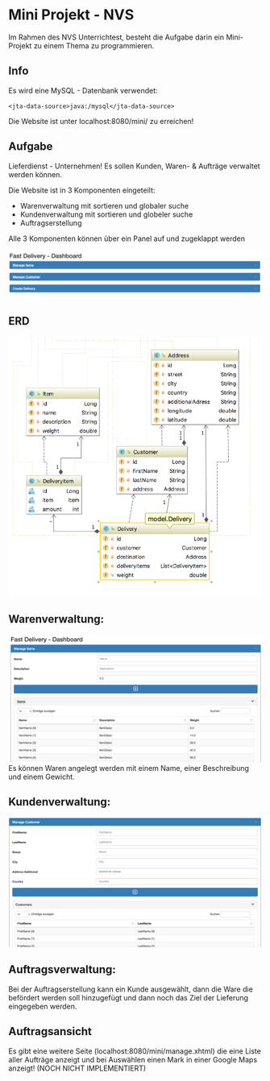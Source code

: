 # Mini Projekt - NVS
Im Rahmen des NVS Unterrichtest, besteht die Aufgabe darin ein Mini-Projekt zu einem Thema zu programmieren.

## Info
Es wird eine MySQL - Datenbank verwendet:

``` 
<jta-data-source>java:/mysql</jta-data-source> 
```

Die Website ist unter localhost:8080/mini/ zu erreichen!

## Aufgabe

Lieferdienst - Unternehmen! Es sollen Kunden, Waren- & Aufträge verwaltet werden können. 

Die Website ist in 3 Komponenten eingeteilt:
 - Warenverwaltung mit sortieren und globaler suche
 - Kundenverwaltung mit sortieren und globeler suche
 - Auftragserstellung

Alle 3 Komponenten können über ein Panel auf und zugeklappt werden

 ![](overview.png)

## ERD

 ![](erd.png)

## Warenverwaltung:

![](ware.png)
Es können Waren angelegt werden mit einem Name, einer Beschreibung und einem Gewicht.

## Kundenverwaltung:

![](kunden.png)


## Auftragsverwaltung:

Bei der Auftragserstellung kann ein Kunde ausgewählt, dann die Ware die befördert werden soll hinzugefügt und dann noch das Ziel der Lieferung eingegeben werden.


## Auftragsansicht

Es gibt eine weitere Seite (localhost:8080/mini/manage.xhtml) die eine Liste aller Aufträge anzeigt und bei Auswählen einen Mark in einer Google Maps anzeigt! (NOCH NICHT IMPLEMENTIERT)